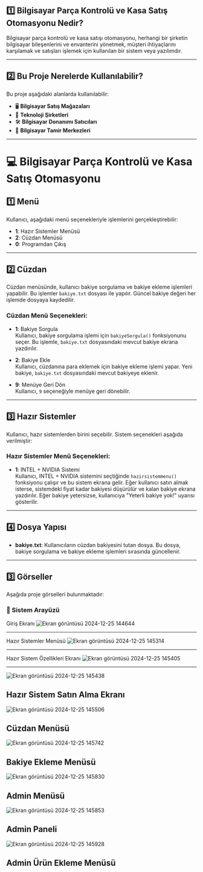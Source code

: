 

## 1️⃣ Bilgisayar Parça Kontrolü ve Kasa Satış Otomasyonu Nedir? 
Bilgisayar parça kontrolü ve kasa satışı otomasyonu, herhangi bir şirketin bilgisayar bileşenlerini ve envanterini yönetmek, müşteri ihtiyaçlarını karşılamak ve satışları işlemek için kullanılan bir sistem veya yazılımdır.

---

## 2️⃣ Bu Proje Nerelerde Kullanılabilir? 
Bu proje aşağıdaki alanlarda kullanılabilir:
- 🖥️ **Bilgisayar Satış Mağazaları**
- 🏢 **Teknoloji Şirketleri**
- 🛠️ **Bilgisayar Donanımı Satıcıları**
- 🔧 **Bilgisayar Tamir Merkezleri**

---

# 💻 Bilgisayar Parça Kontrolü ve Kasa Satış Otomasyonu

## 1️⃣ Menü

Kullanıcı, aşağıdaki menü seçenekleriyle işlemlerini gerçekleştirebilir:

- **1**: Hazır Sistemler Menüsü  
- **2**: Cüzdan Menüsü  
- **0**: Programdan Çıkış

---

## 2️⃣ Cüzdan

Cüzdan menüsünde, kullanıcı bakiye sorgulama ve bakiye ekleme işlemleri yapabilir. Bu işlemler `bakiye.txt` dosyası ile yapılır. Güncel bakiye değeri her işlemde dosyaya kaydedilir.

### **Cüzdan Menü Seçenekleri:**
- **1**: Bakiye Sorgula  
  Kullanıcı, bakiye sorgulama işlemi için `bakiyeSorgula()` fonksiyonunu seçer. Bu işlemle, `bakiye.txt` dosyasındaki mevcut bakiye ekrana yazdırılır.
  
- **2**: Bakiye Ekle  
  Kullanıcı, cüzdanına para eklemek için bakiye ekleme işlemi yapar. Yeni bakiye, `bakiye.txt` dosyasındaki mevcut bakiyeye eklenir.

- **9**: Menüye Geri Dön  
  Kullanıcı, `9` seçeneğiyle menüye geri dönebilir.

---

## 3️⃣ Hazır Sistemler

Kullanıcı, hazır sistemlerden birini seçebilir. Sistem seçenekleri aşağıda verilmiştir:

### **Hazır Sistemler Menü Seçenekleri:**
- **1**: INTEL + NVIDIA Sistemi  
  Kullanıcı, INTEL + NVIDIA sistemini seçtiğinde `hazirsistemmenu()` fonksiyonu çalışır ve bu sistem ekrana gelir. Eğer kullanıcı satın almak isterse, sistemdeki fiyat kadar bakiyesi düşürülür ve kalan bakiye ekrana yazdırılır. Eğer bakiye yetersizse, kullanıcıya "Yeterli bakiye yok!" uyarısı gösterilir.

---

## 4️⃣ Dosya Yapısı

- **bakiye.txt**: Kullanıcıların cüzdan bakiyesini tutan dosya. Bu dosya, bakiye sorgulama ve bakiye ekleme işlemleri sırasında güncellenir.

---
## 3️⃣ Görseller
Aşağıda proje görselleri bulunmaktadır:

### 📌 Sistem Arayüzü
Giriş Ekranı 
![Ekran görüntüsü 2024-12-25 144644](https://github.com/user-attachments/assets/9948140c-3574-4966-b0ae-0bbd5ba2ec3c)


---
Hazır Sistemler Menüsü
![Ekran görüntüsü 2024-12-25 145314](https://github.com/user-attachments/assets/125f1309-abb3-493b-9732-2230995b1ba0)


---
Hazır Sistem Özellikleri Ekranı
![Ekran görüntüsü 2024-12-25 145405](https://github.com/user-attachments/assets/82fd791c-7dd7-4414-afe2-f10bf8a3b4e7)


---
![Ekran görüntüsü 2024-12-25 145438](https://github.com/user-attachments/assets/efc305b1-62d6-42c3-bee5-a95167db058c)

Hazır Sistem Satın Alma Ekranı 
---
![Ekran görüntüsü 2024-12-25 145506](https://github.com/user-attachments/assets/07ae0310-38f1-4860-8586-e93aeb517f6e)

Cüzdan Menüsü 
---
![Ekran görüntüsü 2024-12-25 145742](https://github.com/user-attachments/assets/d052e7a5-ffa5-4270-8266-f79877ed7d1e)

Bakiye Ekleme Menüsü 
---
![Ekran görüntüsü 2024-12-25 145830](https://github.com/user-attachments/assets/4f548ee1-55b5-43ff-9fd2-ed3bbd6bdab8)

Admin Menüsü
---
![Ekran görüntüsü 2024-12-25 145853](https://github.com/user-attachments/assets/894e4095-e219-4efd-b583-0dd756f09e0b)

Admin Paneli
---
![Ekran görüntüsü 2024-12-25 145928](https://github.com/user-attachments/assets/241acec7-d26b-4fd3-8fb8-88016f3153c1)

Admin Ürün Ekleme Menüsü 
---









